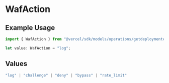 # WafAction

## Example Usage

```typescript
import { WafAction } from "@vercel/sdk/models/operations/getdeploymentevents.js";

let value: WafAction = "log";
```

## Values

```typescript
"log" | "challenge" | "deny" | "bypass" | "rate_limit"
```